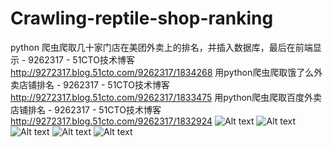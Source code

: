 # Crawling-reptile-shop-ranking
python 爬虫爬取几十家门店在美团外卖上的排名，并插入数据库，最后在前端显示 - 9262317 - 51CTO技术博客
http://9272317.blog.51cto.com/9262317/1834268
用python爬虫爬取饿了么外卖店铺排名 - 9262317 - 51CTO技术博客
http://9272317.blog.51cto.com/9262317/1833475
用python爬虫爬取百度外卖店铺排名 - 9262317 - 51CTO技术博客
http://9272317.blog.51cto.com/9262317/1832924
![Alt text](http://s1.51cto.com/wyfs02/M02/85/44/wKiom1ee2OuyD71JAABPNgdUPPE331.png-wh_500x0-wm_3-wmp_4-s_3327659994.png)
![Alt text](http://s1.51cto.com/wyfs02/M02/85/54/wKiom1egNEqB6UCCAAGK9YtLnyc277.png-wh_500x0-wm_3-wmp_4-s_346541771.png)
![Alt text](http://s1.51cto.com/wyfs02/M02/85/54/wKiom1egNEqB6UCCAAGK9YtLnyc277.png-wh_500x0-wm_3-wmp_4-s_346541771.png)
![Alt text](http://s2.51cto.com/wyfs02/M01/85/69/wKioL1eiwlTjDinxAACi65FsXQI698.png)
![Alt text](1.png)
